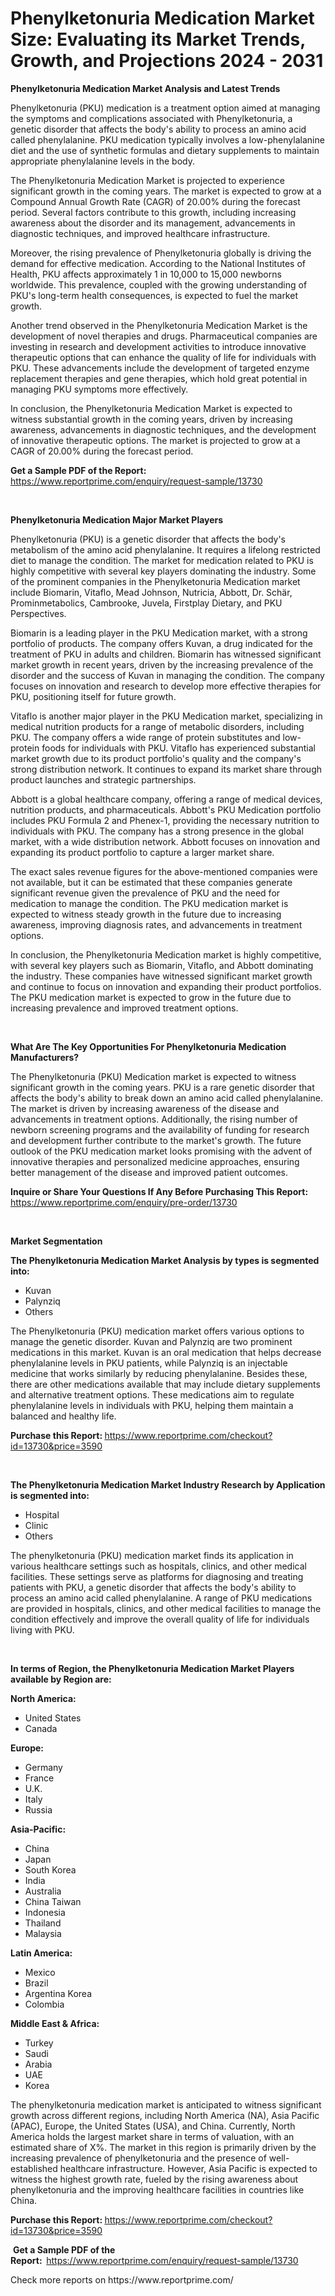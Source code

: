 <p><h1>Phenylketonuria Medication Market Size: Evaluating its Market Trends, Growth, and Projections 2024 - 2031</h1></p><p><strong>Phenylketonuria Medication Market Analysis and Latest Trends</strong></p>
<p><p>Phenylketonuria (PKU) medication is a treatment option aimed at managing the symptoms and complications associated with Phenylketonuria, a genetic disorder that affects the body's ability to process an amino acid called phenylalanine. PKU medication typically involves a low-phenylalanine diet and the use of synthetic formulas and dietary supplements to maintain appropriate phenylalanine levels in the body.</p><p>The Phenylketonuria Medication Market is projected to experience significant growth in the coming years. The market is expected to grow at a Compound Annual Growth Rate (CAGR) of 20.00% during the forecast period. Several factors contribute to this growth, including increasing awareness about the disorder and its management, advancements in diagnostic techniques, and improved healthcare infrastructure.</p><p>Moreover, the rising prevalence of Phenylketonuria globally is driving the demand for effective medication. According to the National Institutes of Health, PKU affects approximately 1 in 10,000 to 15,000 newborns worldwide. This prevalence, coupled with the growing understanding of PKU's long-term health consequences, is expected to fuel the market growth.</p><p>Another trend observed in the Phenylketonuria Medication Market is the development of novel therapies and drugs. Pharmaceutical companies are investing in research and development activities to introduce innovative therapeutic options that can enhance the quality of life for individuals with PKU. These advancements include the development of targeted enzyme replacement therapies and gene therapies, which hold great potential in managing PKU symptoms more effectively.</p><p>In conclusion, the Phenylketonuria Medication Market is expected to witness substantial growth in the coming years, driven by increasing awareness, advancements in diagnostic techniques, and the development of innovative therapeutic options. The market is projected to grow at a CAGR of 20.00% during the forecast period.</p></p>
<p><strong>Get a Sample PDF of the Report:&nbsp;</strong> <a href="https://www.reportprime.com/enquiry/request-sample/13730">https://www.reportprime.com/enquiry/request-sample/13730</a></p>
<p>&nbsp;</p>
<p><strong>Phenylketonuria Medication Major Market Players</strong></p>
<p><p>Phenylketonuria (PKU) is a genetic disorder that affects the body's metabolism of the amino acid phenylalanine. It requires a lifelong restricted diet to manage the condition. The market for medication related to PKU is highly competitive with several key players dominating the industry. Some of the prominent companies in the Phenylketonuria Medication market include Biomarin, Vitaflo, Mead Johnson, Nutricia, Abbott, Dr. Schär, Prominmetabolics, Cambrooke, Juvela, Firstplay Dietary, and PKU Perspectives.</p><p>Biomarin is a leading player in the PKU Medication market, with a strong portfolio of products. The company offers Kuvan, a drug indicated for the treatment of PKU in adults and children. Biomarin has witnessed significant market growth in recent years, driven by the increasing prevalence of the disorder and the success of Kuvan in managing the condition. The company focuses on innovation and research to develop more effective therapies for PKU, positioning itself for future growth.</p><p>Vitaflo is another major player in the PKU Medication market, specializing in medical nutrition products for a range of metabolic disorders, including PKU. The company offers a wide range of protein substitutes and low-protein foods for individuals with PKU. Vitaflo has experienced substantial market growth due to its product portfolio's quality and the company's strong distribution network. It continues to expand its market share through product launches and strategic partnerships.</p><p>Abbott is a global healthcare company, offering a range of medical devices, nutrition products, and pharmaceuticals. Abbott's PKU Medication portfolio includes PKU Formula 2 and Phenex-1, providing the necessary nutrition to individuals with PKU. The company has a strong presence in the global market, with a wide distribution network. Abbott focuses on innovation and expanding its product portfolio to capture a larger market share.</p><p>The exact sales revenue figures for the above-mentioned companies were not available, but it can be estimated that these companies generate significant revenue given the prevalence of PKU and the need for medication to manage the condition. The PKU medication market is expected to witness steady growth in the future due to increasing awareness, improving diagnosis rates, and advancements in treatment options.</p><p>In conclusion, the Phenylketonuria Medication market is highly competitive, with several key players such as Biomarin, Vitaflo, and Abbott dominating the industry. These companies have witnessed significant market growth and continue to focus on innovation and expanding their product portfolios. The PKU medication market is expected to grow in the future due to increasing prevalence and improved treatment options.</p></p>
<p>&nbsp;</p>
<p><strong>What Are The Key Opportunities For Phenylketonuria Medication Manufacturers?</strong></p>
<p><p>The Phenylketonuria (PKU) Medication market is expected to witness significant growth in the coming years. PKU is a rare genetic disorder that affects the body's ability to break down an amino acid called phenylalanine. The market is driven by increasing awareness of the disease and advancements in treatment options. Additionally, the rising number of newborn screening programs and the availability of funding for research and development further contribute to the market's growth. The future outlook of the PKU medication market looks promising with the advent of innovative therapies and personalized medicine approaches, ensuring better management of the disease and improved patient outcomes.</p></p>
<p><strong>Inquire or Share Your Questions If Any Before Purchasing This Report:</strong> <a href="https://www.reportprime.com/enquiry/pre-order/13730">https://www.reportprime.com/enquiry/pre-order/13730</a></p>
<p>&nbsp;</p>
<p><strong>Market Segmentation</strong></p>
<p><strong>The Phenylketonuria Medication Market Analysis by types is segmented into:</strong></p>
<p><ul><li>Kuvan</li><li>Palynziq</li><li>Others</li></ul></p>
<p><p>The Phenylketonuria (PKU) medication market offers various options to manage the genetic disorder. Kuvan and Palynziq are two prominent medications in this market. Kuvan is an oral medication that helps decrease phenylalanine levels in PKU patients, while Palynziq is an injectable medicine that works similarly by reducing phenylalanine. Besides these, there are other medications available that may include dietary supplements and alternative treatment options. These medications aim to regulate phenylalanine levels in individuals with PKU, helping them maintain a balanced and healthy life.</p></p>
<p><strong>Purchase this Report:&nbsp;</strong><a href="https://www.reportprime.com/checkout?id=13730&price=3590">https://www.reportprime.com/checkout?id=13730&price=3590</a></p>
<p>&nbsp;</p>
<p><strong>The Phenylketonuria Medication Market Industry Research by Application is segmented into:</strong></p>
<p><ul><li>Hospital</li><li>Clinic</li><li>Others</li></ul></p>
<p><p>The phenylketonuria (PKU) medication market finds its application in various healthcare settings such as hospitals, clinics, and other medical facilities. These settings serve as platforms for diagnosing and treating patients with PKU, a genetic disorder that affects the body's ability to process an amino acid called phenylalanine. A range of PKU medications are provided in hospitals, clinics, and other medical facilities to manage the condition effectively and improve the overall quality of life for individuals living with PKU.</p></p>
<p>&nbsp;</p>
<p><strong>In terms of Region, the Phenylketonuria Medication Market Players available by Region are:</strong></p>
<p>
    <p> <strong> North America: </strong>
        <ul>
            <li>United States</li>
            <li>Canada</li>
        </ul>
        </p> 
    <p> <strong> Europe: </strong>
        <ul>
            <li>Germany</li>
            <li>France</li>
            <li>U.K.</li>
            <li>Italy</li>
            <li>Russia</li>
        </ul>
        </p> 
    <p> <strong> Asia-Pacific: </strong>
        <ul>
            <li>China</li>
            <li>Japan</li>
            <li>South Korea</li>
            <li>India</li>
            <li>Australia</li>
            <li>China Taiwan</li>
            <li>Indonesia</li>
            <li>Thailand</li>
            <li>Malaysia</li>
        </ul>
        </p> 
    <p> <strong> Latin America: </strong>
        <ul>
            <li>Mexico</li>
            <li>Brazil</li>
            <li>Argentina Korea</li>
            <li>Colombia</li>
        </ul>
        </p> 
    <p> <strong> Middle East & Africa: </strong>
        <ul>
            <li>Turkey</li>
            <li>Saudi</li>
            <li>Arabia</li>
            <li>UAE</li>
            <li>Korea</li>
        </ul>
    </p>
    </p>
<p><p>The phenylketonuria medication market is anticipated to witness significant growth across different regions, including North America (NA), Asia Pacific (APAC), Europe, the United States (USA), and China. Currently, North America holds the largest market share in terms of valuation, with an estimated share of X%. The market in this region is primarily driven by the increasing prevalence of phenylketonuria and the presence of well-established healthcare infrastructure. However, Asia Pacific is expected to witness the highest growth rate, fueled by the rising awareness about phenylketonuria and the improving healthcare facilities in countries like China.</p></p>
<p><strong>Purchase this Report: </strong><a href="https://www.reportprime.com/checkout?id=13730&price=3590">https://www.reportprime.com/checkout?id=13730&price=3590</a></p>
<p>&nbsp;<strong>Get a Sample PDF of the Report:&nbsp;&nbsp;</strong><a href="https://www.reportprime.com/enquiry/request-sample/13730">https://www.reportprime.com/enquiry/request-sample/13730</a></p>
<p><strong></strong></p>
<p>Check more reports on https://www.reportprime.com/</p>